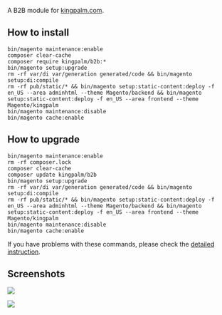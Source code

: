 A B2B module for [kingpalm.com](https://kingpalm.com).

## How to install
```
bin/magento maintenance:enable
composer clear-cache
composer require kingpalm/b2b:*
bin/magento setup:upgrade
rm -rf var/di var/generation generated/code && bin/magento setup:di:compile
rm -rf pub/static/* && bin/magento setup:static-content:deploy -f en_US --area adminhtml --theme Magento/backend && bin/magento setup:static-content:deploy -f en_US --area frontend --theme Magento/kingpalm
bin/magento maintenance:disable
bin/magento cache:enable
```

## How to upgrade
```
bin/magento maintenance:enable
rm -rf composer.lock
composer clear-cache
composer update kingpalm/b2b
bin/magento setup:upgrade
rm -rf var/di var/generation generated/code && bin/magento setup:di:compile
rm -rf pub/static/* && bin/magento setup:static-content:deploy -f en_US --area adminhtml --theme Magento/backend && bin/magento setup:static-content:deploy -f en_US --area frontend --theme Magento/kingpalm
bin/magento maintenance:disable
bin/magento cache:enable
```

If you have problems with these commands, please check the [detailed instruction](https://mage2.pro/t/263).

## Screenshots
![](https://mage2.pro/uploads/default/original/2X/c/c1291a75b828366b710e8f82cfbe8173f95f1ce4.png)

![](https://mage2.pro/uploads/default/original/2X/a/adf0d0f720d9231dd453034e81f3dfe6544bc0d0.png)